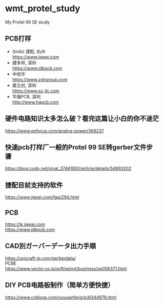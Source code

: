 # wmt_protel_study
My Protel 99 SE study

## PCB打样  
* (todo) 捷配, 杭州    
https://www.jiepei.com  
* 捷多邦, 深圳    
https://www.jdbpcb.com  
* 中信华  
https://www.zxhgroup.com    
* 嘉立创, 深圳  
https://www.sz-jlc.com  
* 华强PCB, 深圳  
http://www.hqpcb.com  

## 硬件电路知识太多怎么破？看完这篇让小白的你不迷茫  
https://www.eefocus.com/analog-power/369237  

## 快速pcb打样厂一般的Protel 99 SE转gerber文件步骤  
https://blog.csdn.net/sinat_37461850/article/details/54893202  

## 捷配目前支持的软件  
https://www.jiepei.com/faq/294.html  

## PCB  
https://jk.jiepei.com  
https://www.jdbpcb.com  

## CAD別ガーバーデータ出力手順  
https://unicraft-jp.com/gerberdata/  
PCBE  
https://www.vector.co.jp/soft/winnt/business/se056371.html  

## DIY PCB电路板制作（简单方便快捷）  
https://www.cnblogs.com/yuyuanfeng/p/6344979.html  
